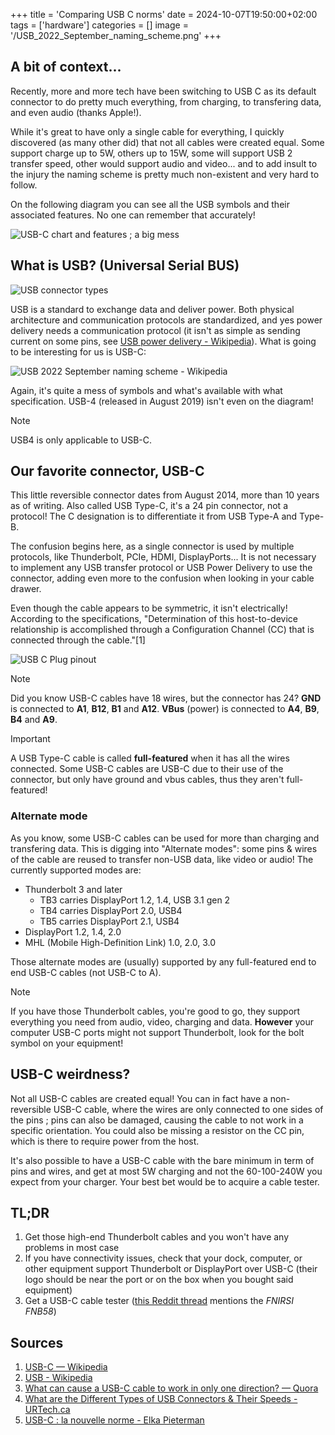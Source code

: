 +++
title = 'Comparing USB C norms'
date = 2024-10-07T19:50:00+02:00
tags = ['hardware']
categories = []
image = '/USB_2022_September_naming_scheme.png'
+++

## A bit of context...

Recently, more and more tech have been switching to USB C as its default connector to do pretty much everything, from charging, to transfering data, and even audio (thanks Apple!).

While it's great to have only a single cable for everything, I quickly discovered (as many other did) that not all cables were created equal. Some support charge up to 5W, others up to 15W, some will support USB 2 transfer speed, other would support audio and video... and to add insult to the injury the naming scheme is pretty much non-existent and very hard to follow.

On the following diagram you can see all the USB symbols and their associated features. No one can remember that accurately!

![USB-C chart and features ; a big mess](/USB-C_chart.jpg)

## What is USB? (Universal Serial BUS)

![USB connector types](/usb-connector-types.jpg)

USB is a standard to exchange data and deliver power. Both physical architecture and communication protocols are standardized, and yes power delivery needs a communication protocol (it isn't as simple as sending current on some pins, see [USB power delivery - Wikipedia](https://en.wikipedia.org/wiki/USB_hardware#USB_Power_Delivery)). What is going to be interesting for us is USB-C:

![USB 2022 September naming scheme - Wikipedia](/USB_2022_September_naming_scheme.png)

Again, it's quite a mess of symbols and what's available with what specification. USB-4 (released in August 2019) isn't even on the diagram!

> [!NOTE]
> USB4 is only applicable to USB-C.

## Our favorite connector, USB-C

This little reversible connector dates from August 2014, more than 10 years as of writing. Also called USB Type-C, it's a 24 pin connector, not a protocol! The C designation is to differentiate it from USB Type-A and Type-B.

The confusion begins here, as a single connector is used by multiple protocols, like Thunderbolt, PCIe, HDMI, DisplayPorts... It is not necessary to implement any USB transfer protocol or USB Power Delivery to use the connector, adding even more to the confusion when looking in your cable drawer.

Even though the cable appears to be symmetric, it isn't electrically! According to the specifications, "Determination of this host-to-device relationship is accomplished through a Configuration Channel (CC) that is connected through the cable."[1]

![USB C Plug pinout](/USB_Type-C_plug_pinout.png)

> [!NOTE]
> Did you know USB-C cables have 18 wires, but the connector has 24?
> **GND** is connected to **A1**, **B12**, **B1** and **A12**.
> **VBus** (power) is connected to **A4**, **B9**, **B4** and **A9**.

> [!IMPORTANT]
> A USB Type-C cable is called **full-featured** when it has all the wires connected. Some USB-C cables are USB-C due to their use of the connector, but only have ground and vbus cables, thus they aren't full-featured!

### Alternate mode

As you know, some USB-C cables can be used for more than charging and transfering data. This is digging into "Alternate modes": some pins & wires of the cable are reused to transfer non-USB data, like video or audio! The currently supported modes are:

- Thunderbolt 3 and later
    - TB3 carries DisplayPort 1.2, 1.4, USB 3.1 gen 2
    - TB4 carries DisplayPort 2.0, USB4
    - TB5 carries DisplayPort 2.1, USB4
- DisplayPort 1.2, 1.4, 2.0
- MHL (Mobile High-Definition Link) 1.0, 2.0, 3.0

Those alternate modes are (usually) supported by any full-featured end to end USB-C cables (not USB-C to A).

> [!NOTE]
> If you have those Thunderbolt cables, you're good to go, they support everything you need from audio, video, charging and data.
> **However** your computer USB-C ports might not support Thunderbolt, look for the bolt symbol on your equipment!

## USB-C weirdness?

Not all USB-C cables are created equal! You can in fact have a non-reversible USB-C cable, where the wires are only connected to one sides of the pins ; pins can also be damaged, causing the cable to not work in a specific orientation. You could also be missing a resistor on the CC pin, which is there to require power from the host.

It's also possible to have a USB-C cable with the bare minimum in term of pins and wires, and get at most 5W charging and not the 60-100-240W you expect from your charger. Your best bet would be to acquire a cable tester.

## TL;DR

1. Get those high-end Thunderbolt cables and you won't have any problems in most case
2. If you have connectivity issues, check that your dock, computer, or other equipment support Thunderbolt or DisplayPort over USB-C (their logo should be near the port or on the box when you bought said equipment)
3. Get a USB-C cable tester ([this Reddit thread](https://www.reddit.com/r/UsbCHardware/comments/16qlkd2/is_there_a_good_usb_c_cable_tester/) mentions the *FNIRSI FNB58*)

## Sources

1. [USB-C — Wikipedia](https://en.wikipedia.org/wiki/USB-C)
2. [USB - Wikipedia](https://en.wikipedia.org/wiki/USB)
3. [What can cause a USB-C cable to work in only one direction? — Quora](https://www.quora.com/What-can-cause-a-USB-C-cable-to-work-in-only-one-direction-My-Pixelbook-with-a-45-W-Google-charger-only-charges-with-a-cable-in-one-direction-Reversing-the-cable-does-not-change-it)
4. [What are the Different Types of USB Connectors & Their Speeds - URTech.ca](https://www.urtech.ca/2018/02/solved-different-types-usb-connectors-speeds/)
5. [USB-C : la nouvelle norme - Elka Pieterman](https://www.elkapieterman.be/fr/nouvelles/usb-c-la-nouvelle-norme/247/)

